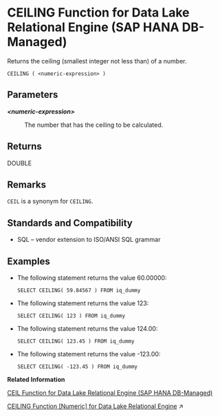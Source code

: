 <!-- loio2201fadee98e4d80a4952cdf3e105c65 -->

# CEILING Function for Data Lake Relational Engine \(SAP HANA DB-Managed\)

Returns the ceiling \(smallest integer not less than\) of a number.



```
CEILING ( <numeric-expression> )
```



<a name="loio2201fadee98e4d80a4952cdf3e105c65__section_bm4_wtl_srb"/>

## Parameters


<dl>
<dt><b>

*<numeric-expression\>*

</b></dt>
<dd>

The number that has the ceiling to be calculated.



</dd>
</dl>



<a name="loio2201fadee98e4d80a4952cdf3e105c65__section_krc_xtl_srb"/>

## Returns

DOUBLE



<a name="loio2201fadee98e4d80a4952cdf3e105c65__section_e3t_xtl_srb"/>

## Remarks

`CEIL` is a synonym for `CEILING`.



<a name="loio2201fadee98e4d80a4952cdf3e105c65__section_n4d_ytl_srb"/>

## Standards and Compatibility

-   SQL – vendor extension to ISO/ANSI SQL grammar



<a name="loio2201fadee98e4d80a4952cdf3e105c65__section_hvq_ytl_srb"/>

## Examples

-   The following statement returns the value 60.00000:

    ```
    SELECT CEILING( 59.84567 ) FROM iq_dummy
    ```

-   The following statement returns the value 123:

    ```
    SELECT CEILING( 123 ) FROM iq_dummy
    ```

-   The following statement returns the value 124.00:

    ```
    SELECT CEILING( 123.45 ) FROM iq_dummy
    ```

-   The following statement returns the value -123.00:

    ```
    SELECT CEILING( -123.45 ) FROM iq_dummy
    ```


**Related Information**  


[CEIL Function for Data Lake Relational Engine \(SAP HANA DB-Managed\)](ceil-function-for-data-lake-relational-engine-sap-hana-db-managed-cf884ae.md "Returns the smallest integer greater than or equal to the specified expression.")

[CEILING Function [Numeric] for Data Lake Relational Engine](https://help.sap.com/viewer/19b3964099384f178ad08f2d348232a9/2023_1_QRC/en-US/a53acd1c84f21015822dd5e02d6dc9cc.html "Returns the ceiling (smallest integer not less than) of a number.") :arrow_upper_right:

